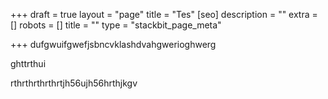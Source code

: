 +++
draft = true
layout = "page"
title = "Tes"
[seo]
description = ""
extra = []
robots = []
title = ""
type = "stackbit_page_meta"

+++
dufgwuifgwefjsbncvklashdvahgwerioghwerg

ghttrthui

rthrthrthrthrtjh56ujh56hrthjkgv